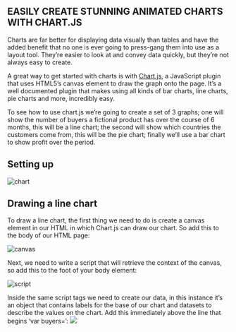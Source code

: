 ## EASILY CREATE STUNNING ANIMATED CHARTS WITH CHART.JS

Charts are far better for displaying data visually than tables and have the added benefit that no one is ever going to press-gang them into use as a layout tool. They’re easier to look at and convey data quickly, but they’re not always easy to create.

A great way to get started with charts is with [Chart.js](https://www.chartjs.org/), a JavaScript plugin that uses HTML5’s canvas element to draw the graph onto the page. It’s a well documented plugin that makes using all kinds of bar charts, line charts, pie charts and more, incredibly easy.

To see how to use chart.js we’re going to create a set of 3 graphs; one will show the number of buyers a fictional product has over the course of 6 months, this will be a line chart; the second will show which countries the customers come from, this will be the pie chart; finally we’ll use a bar chart to show profit over the period.

## Setting up

![chart](https://i.ibb.co/pPfd1jt/00.png)

## Drawing a line chart

To draw a line chart, the first thing we need to do is create a canvas element in our HTML in which Chart.js can draw our chart. So add this to the body of our HTML page:

![canvas](https://i.ibb.co/4PS7s4T/01.png)

Next, we need to write a script that will retrieve the context of the canvas, so add this to the foot of your body element:

![script](https://i.ibb.co/qgvmppt/02.png)

Inside the same script tags we need to create our data, in this instance it’s an object that contains labels for the base of our chart and datasets to describe the values on the chart. Add this immediately above the line that begins ‘var buyers=’:
![](https://i.ibb.co/Gdyp7d3/03.png)